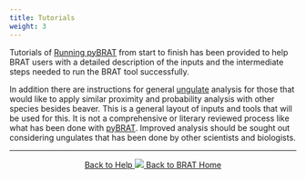 ```yaml
---
title: Tutorials
weight: 3
---
```


Tutorials of [Running pyBRAT]() from start to finish has been provided to help BRAT users with a detailed description of the inputs and the intermediate steps needed to run the BRAT tool successfully. 

In addition there are instructions for general [ungulate]() analysis for those that would like to apply similar proximity and probability analysis with other species besides beaver. This is a general layout of inputs and tools that will be used for this. It is not a comprehensive or literary reviewed process like what has been done with [pyBRAT](http://brat.riverscapes.xyz/Documentation/references.html). Improved analysis should be sought out considering ungulates that has been done by other scientists and biologists.

------
<div align="center">
	<a class="hollow button" href="{{ site.baseurl }}/Documentation"><i class="fa fa-info-circle"></i> Back to Help </a>
	<a class="hollow button" href="{{ site.baseurl }}/"><img src="{{ site.baseurl }}/assets/images/favicons/favicon-16x16.png">  Back to BRAT Home </a>  
</div>